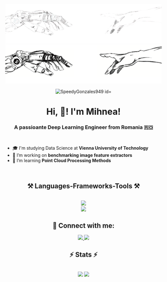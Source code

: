 ![MasterHead](./banner_dark-removebg.png##gh-dark-mode-only)  
![MasterHead](./banner.png##gh-light-mode-only)  

<p align="center"> <img src="https://komarev.com/ghpvc/?username=SpeedyGonzales949&label=Profile%20views&color=0e75b6&style=flat" alt="SpeedyGonzales949 id="image" /> </p>
<h1 align="center"> Hi, 👋! I'm Mihnea!</h1>
<h3 align="center"> A passioante Deep Learning Engineer from Romania 🇷🇴</h3>
</br>

<div align="left">
    
 - 🎓 I'm studying Data Science at **Vienna University of Technology** </br>
 - 🔭 I’m working on **benchmarking image feature extractors** </br>
 - 🌱 I’m learning **Point Cloud Processing Methods** </br>
 
</div>
</br>

<h2 align="center">⚒️ Languages-Frameworks-Tools ⚒️</h2>
<br/>
<div align="center">
    <img src="https://skillicons.dev/icons?i=python,cpp,bash" /><br>
    <img src="https://skillicons.dev/icons?i=pytorch,tensorflow,sklearn,opencv,git,linux,vscode"/>
</div>

<h2 align="center">📎 Connect with me:</h2>
<div align="center">
  <a href="mailto:mihneaaleman@yahoo.com">
    <img src="https://img.shields.io/badge/Gmail-333333?style=for-the-badge&logo=gmail&logoColor=red" />
  </a>
  <a href="https://linkedin.com/in/mihnea-aleman" target="_blank">
    <img src="https://img.shields.io/badge/LinkedIn-0077B5?style=for-the-badge&logo=linkedin&logoColor=white" target="_blank" />
  </a>
    
  </a>
</div>
<h2 align="center">⚡ Stats ⚡</h2>
<br>
<div align="center" style="margin:0;box-sizing:border-box;">
    <img height=200 src="https://github-readme-stats.vercel.app/api?username=SpeedyGonzales949&rank_icon=github&show_icons=True&include_all_commits=True&theme=transparent"/>
    <img height=200 src="https://github-readme-stats.vercel.app/api/top-langs/?username=SpeedyGonzales949&hide=html,hack,css,php&langs_count=8&layout=compact&size_weight=0.5&count_weight=0.5&theme=transparent"/>
</div>
